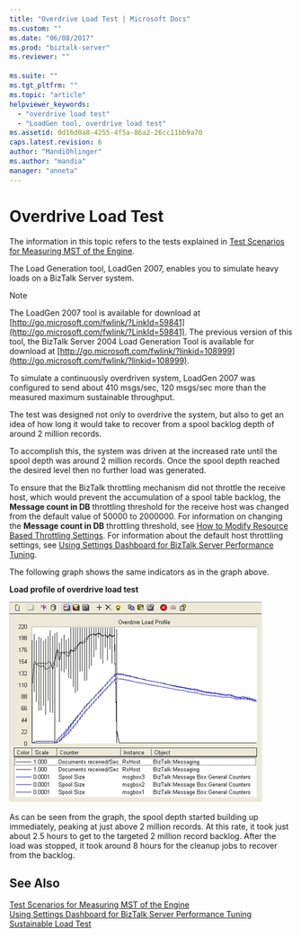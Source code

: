 ```yaml
---
title: "Overdrive Load Test | Microsoft Docs"
ms.custom: ""
ms.date: "06/08/2017"
ms.prod: "biztalk-server"
ms.reviewer: ""

ms.suite: ""
ms.tgt_pltfrm: ""
ms.topic: "article"
helpviewer_keywords: 
  - "overdrive load test"
  - "LoadGen tool, overdrive load test"
ms.assetid: 0d16d0a8-4255-4f5a-86a2-26cc11bb9a70
caps.latest.revision: 6
author: "MandiOhlinger"
ms.author: "mandia"
manager: "anneta"
---
```

# Overdrive Load Test
The information in this topic refers to the tests explained in [Test Scenarios for Measuring MST of the Engine](../core/test-scenarios-for-measuring-mst-of-the-engine.md).  
  
 The Load Generation tool, LoadGen 2007, enables you to simulate heavy loads on a BizTalk Server system.  
  
> [!NOTE]
>  The LoadGen 2007 tool is available for download at [http://go.microsoft.com/fwlink/?LinkId=59841](http://go.microsoft.com/fwlink/?LinkId=59841). The previous version of this tool, the BizTalk Server 2004 Load Generation Tool is available for download at [http://go.microsoft.com/fwlink/?linkid=108999](http://go.microsoft.com/fwlink/?linkid=108999).  
  
 To simulate a continuously overdriven system, LoadGen 2007 was configured to send about 410 msgs/sec, 120 msgs/sec more than the measured maximum sustainable throughput.  
  
 The test was designed not only to overdrive the system, but also to get an idea of how long it would take to recover from a spool backlog depth of around 2 million records.  
  
 To accomplish this, the system was driven at the increased rate until the spool depth was around 2 million records. Once the spool depth reached the desired level then no further load was generated.  
  
 To ensure that the BizTalk throttling mechanism did not throttle the receive host, which would prevent the accumulation of a spool table backlog, the **Message count in DB** throttling threshold for the receive host was changed from the default value of 50000 to 2000000. For information on changing the **Message count in DB** throttling threshold, see [How to Modify Resource Based Throttling Settings](../core/how-to-modify-resource-based-throttling-settings.md). For information about the default host throttling settings, see [Using Settings Dashboard for BizTalk Server Performance Tuning](../core/using-settings-dashboard-for-biztalk-server-performance-tuning.md).  
  
 The following graph shows the same indicators as in the graph above.  
  
 **Load profile of overdrive load test**  
  
 ![Performance montor display of overdrive load](../core/media/bts06-overdrive-load.gif "BTS06_Overdrive_Load")  
  
 As can be seen from the graph, the spool depth started building up immediately, peaking at just above 2 million records. At this rate, it took just about 2.5 hours to get to the targeted 2 million record backlog. After the load was stopped, it took around 8 hours for the cleanup jobs to recover from the backlog.  
  
## See Also  
 [Test Scenarios for Measuring MST of the Engine](../core/test-scenarios-for-measuring-mst-of-the-engine.md)   
 [Using Settings Dashboard for BizTalk Server Performance Tuning](../core/using-settings-dashboard-for-biztalk-server-performance-tuning.md)   
 [Sustainable Load Test](../core/sustainable-load-test.md)